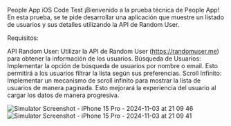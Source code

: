 People App iOS Code Test ¡Bienvenido a la prueba técnica de People App! En esta prueba, se te pide desarrollar una aplicación que muestre un listado de usuarios y sus detalles utilizando la API de Random User.

Requisitos:

API Random User: Utilizar la API de Random User (https://randomuser.me) para obtener la información de los usuarios.
Búsqueda de Usuarios: Implementar la opción de búsqueda de usuarios por nombre o email. Esto permitirá a los usuarios filtrar la lista según sus preferencias.
Scroll Infinito: Implementar un mecanismo de scroll infinito para mostrar la lista de usuarios de manera paginada. Esto mejorará la experiencia del usuario al cargar los datos de manera progresiva.

![Simulator Screenshot - iPhone 15 Pro - 2024-11-03 at 21 09 46](https://github.com/user-attachments/assets/507ca1b6-f8e8-46e8-a832-eb24d35938df)
![Simulator Screenshot - iPhone 15 Pro - 2024-11-03 at 21 09 41](https://github.com/user-attachments/assets/fc5fe924-58f1-433c-a09e-0db9865b13b6)
